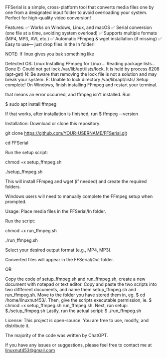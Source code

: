 FFSerial is a simple, cross-platform tool that converts media files one by one from a designated input folder to avoid overloading your system. Perfect for high-quality video conversion!

Features:
✅ Works on Windows, Linux, and macOS
✅ Serial conversion (one file at a time, avoiding system overload)
✅ Supports multiple formats (MP4, MP3, AVI, etc.)
✅ Automatic FFmpeg & wget installation (if missing)
✅ Easy to use— just drop files in the In folder!

NOTE:
If linux gives you bak something like 

Detected OS: Linux
Installing FFmpeg for Linux...
Reading package lists... Done
E: Could not get lock /var/lib/apt/lists/lock. It is held by process 8208 (apt-get)
N: Be aware that removing the lock file is not a solution and may break your system.
E: Unable to lock directory /var/lib/apt/lists/
Setup complete! On Windows, finish installing FFmpeg and restart your terminal.

that means an error occurred, and ffmpeg isn't installed. Run 

$ sudo apt install ffmpeg

If that works, after installation is finished, run $ ffmpeg --version

Installation:
Download or clone this repository:

git clone https://github.com/YOUR-USERNAME/FFSerial.git

cd FFSerial

Run the setup script:

chmod +x setup_ffmpeg.sh

./setup_ffmpeg.sh

This will install FFmpeg and wget (if needed) and create the required folders.

Windows users will need to manually complete the FFmpeg setup when prompted.

Usage:
Place media files in the FFSerial/In folder.

Run the script:

chmod +x run_ffmpeg.sh

./run_ffmpeg.sh

Select your desired output format (e.g., MP4, MP3).

Converted files will appear in the FFSerial/Out folder.

OR

Copy the code of setup_ffmpeg.sh and run_ffmpeg.sh, create a new document with notepad or text editor. Copy and paste the two scripts into two diffferent documents, and name them setup_ffmpeg.sh and run_ffmpeg.sh. Move to the folder you have stored them in, eg. $ cd /home/linuxnut453/. Then, give the scripts executable permission, ie. $ chmod +x setup_ffmpeg.sh run_ffmpeg.sh. Next, run setup: $./setup_ffmpeg.sh  Lastly, run the actual script: $ ./run_ffmpeg.sh

License:
This project is open-source. You are free to use, modify, and distribute it.

The majority of the code was written by ChatGPT.

If you have any issues or suggestions, please feel free to contact me at linuxnut453@gmail.com
